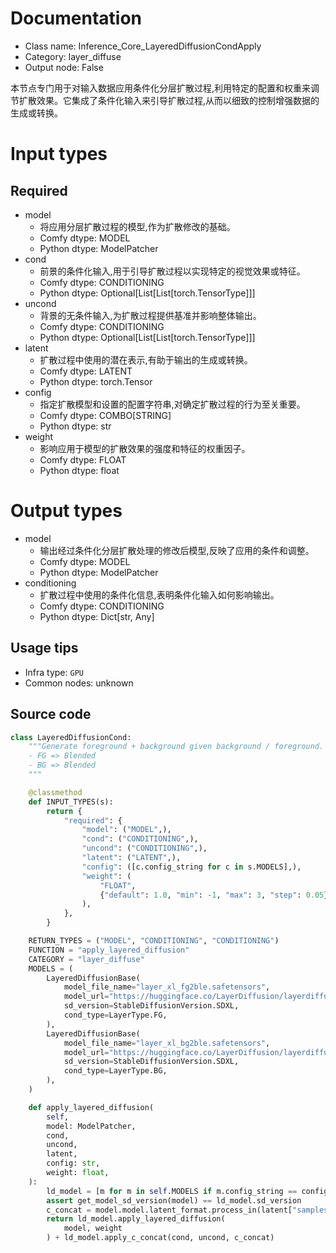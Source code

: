 
# Documentation
- Class name: Inference_Core_LayeredDiffusionCondApply
- Category: layer_diffuse
- Output node: False

本节点专门用于对输入数据应用条件化分层扩散过程,利用特定的配置和权重来调节扩散效果。它集成了条件化输入来引导扩散过程,从而以细致的控制增强数据的生成或转换。

# Input types
## Required
- model
    - 将应用分层扩散过程的模型,作为扩散修改的基础。
    - Comfy dtype: MODEL
    - Python dtype: ModelPatcher
- cond
    - 前景的条件化输入,用于引导扩散过程以实现特定的视觉效果或特征。
    - Comfy dtype: CONDITIONING
    - Python dtype: Optional[List[List[torch.TensorType]]]
- uncond
    - 背景的无条件输入,为扩散过程提供基准并影响整体输出。
    - Comfy dtype: CONDITIONING
    - Python dtype: Optional[List[List[torch.TensorType]]]
- latent
    - 扩散过程中使用的潜在表示,有助于输出的生成或转换。
    - Comfy dtype: LATENT
    - Python dtype: torch.Tensor
- config
    - 指定扩散模型和设置的配置字符串,对确定扩散过程的行为至关重要。
    - Comfy dtype: COMBO[STRING]
    - Python dtype: str
- weight
    - 影响应用于模型的扩散效果的强度和特征的权重因子。
    - Comfy dtype: FLOAT
    - Python dtype: float

# Output types
- model
    - 输出经过条件化分层扩散处理的修改后模型,反映了应用的条件和调整。
    - Comfy dtype: MODEL
    - Python dtype: ModelPatcher
- conditioning
    - 扩散过程中使用的条件化信息,表明条件化输入如何影响输出。
    - Comfy dtype: CONDITIONING
    - Python dtype: Dict[str, Any]


## Usage tips
- Infra type: `GPU`
- Common nodes: unknown


## Source code
```python
class LayeredDiffusionCond:
    """Generate foreground + background given background / foreground.
    - FG => Blended
    - BG => Blended
    """

    @classmethod
    def INPUT_TYPES(s):
        return {
            "required": {
                "model": ("MODEL",),
                "cond": ("CONDITIONING",),
                "uncond": ("CONDITIONING",),
                "latent": ("LATENT",),
                "config": ([c.config_string for c in s.MODELS],),
                "weight": (
                    "FLOAT",
                    {"default": 1.0, "min": -1, "max": 3, "step": 0.05},
                ),
            },
        }

    RETURN_TYPES = ("MODEL", "CONDITIONING", "CONDITIONING")
    FUNCTION = "apply_layered_diffusion"
    CATEGORY = "layer_diffuse"
    MODELS = (
        LayeredDiffusionBase(
            model_file_name="layer_xl_fg2ble.safetensors",
            model_url="https://huggingface.co/LayerDiffusion/layerdiffusion-v1/resolve/main/layer_xl_fg2ble.safetensors",
            sd_version=StableDiffusionVersion.SDXL,
            cond_type=LayerType.FG,
        ),
        LayeredDiffusionBase(
            model_file_name="layer_xl_bg2ble.safetensors",
            model_url="https://huggingface.co/LayerDiffusion/layerdiffusion-v1/resolve/main/layer_xl_bg2ble.safetensors",
            sd_version=StableDiffusionVersion.SDXL,
            cond_type=LayerType.BG,
        ),
    )

    def apply_layered_diffusion(
        self,
        model: ModelPatcher,
        cond,
        uncond,
        latent,
        config: str,
        weight: float,
    ):
        ld_model = [m for m in self.MODELS if m.config_string == config][0]
        assert get_model_sd_version(model) == ld_model.sd_version
        c_concat = model.model.latent_format.process_in(latent["samples"])
        return ld_model.apply_layered_diffusion(
            model, weight
        ) + ld_model.apply_c_concat(cond, uncond, c_concat)

```
